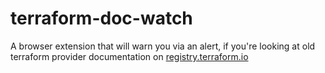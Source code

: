 # terraform-doc-watch

A browser extension that will warn you via an alert, if you're looking at old terraform provider documentation on [registry.terraform.io](https://registry.terraform.io)